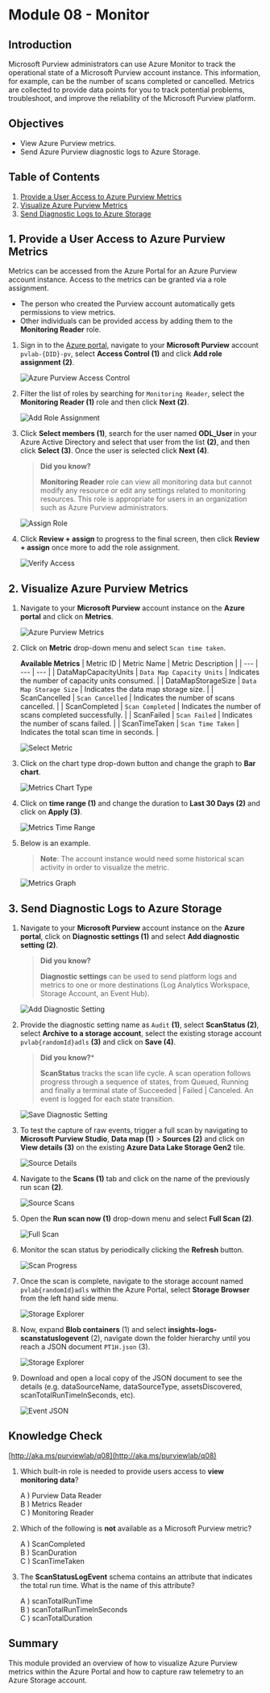 # Module 08 - Monitor

## Introduction

Microsoft Purview administrators can use Azure Monitor to track the operational state of a Microsoft Purview account instance. This information, for example, can be the number of scans completed or cancelled. Metrics are collected to provide data points for you to track potential problems, troubleshoot, and improve the reliability of the Microsoft Purview platform.

## Objectives

* View Azure Purview metrics.
* Send Azure Purview diagnostic logs to Azure Storage.

## Table of Contents

1. [Provide a User Access to Azure Purview Metrics](#1-provide-a-user-access-to-azure-purview-metrics)
2. [Visualize Azure Purview Metrics](#2-visualize-azure-purview-metrics)
3. [Send Diagnostic Logs to Azure Storage](#3-send-diagnostic-logs-to-azure-storage)

## 1. Provide a User Access to Azure Purview Metrics

Metrics can be accessed from the Azure Portal for an Azure Purview account instance. Access to the metrics can be granted via a role assignment.
* The person who created the Purview account automatically gets permissions to view metrics.
* Other individuals can be provided access by adding them to the **Monitoring Reader** role.

1. Sign in to the [Azure portal](https://portal.azure.com), navigate to your **Microsoft Purview** account `pvlab-{DID}-pv`, select **Access Control (1)** and click **Add role assignment (2)**.

    ![Azure Purview Access Control](../images/module08/upd-M8-T1-S1.png)

2. Filter the list of roles by searching for `Monitoring Reader`, select the **Monitoring Reader (1)** role and then click **Next (2)**.

    ![Add Role Assignment](../images/module08/upd-M8-T1-S2.png)

3. Click **Select members (1)**, search for the user named **ODL_User <inject key="DeploymentID" enableCopy="false" />** in your Azure Active Directory and select that user from the list **(2)**, and then click **Select (3)**. Once the user is selected click **Next (4)**.

    > **Did you know?**
    >
    > **Monitoring Reader** role can view all monitoring data but cannot modify any resource or edit any settings related to monitoring resources. This role is appropriate for users in an organization such as Azure Purview administrators.

    ![Assign Role](../images/module08/upd-M8-T1-S3.png)

4. Click **Review + assign** to progress to the final screen, then click **Review + assign** once more to add the role assignment.

    ![Verify Access](../images/module08/upd-M8-T1-S4.png)

## 2. Visualize Azure Purview Metrics

1. Navigate to your **Microsoft Purview** account instance on the **Azure portal** and click on **Metrics**.

    ![Azure Purview Metrics](../images/module08/upd-M8-T2-Update1.png)

2. Click on **Metric** drop-down menu and select `Scan time taken`.

    **Available Metrics**
    | Metric ID  | Metric Name | Metric Description |
    | --- | --- | --- |
    | DataMapCapacityUnits | `Data Map Capacity Units` | Indicates the number of capacity units consumed. |
    | DataMapStorageSize | `Data Map Storage Size` | Indicates the data map storage size. |
    | ScanCancelled | `Scan Cancelled` | Indicates the number of scans cancelled. |
    | ScanCompleted | `Scan Completed` | Indicates the number of scans completed successfully. |
    | ScanFailed | `Scan Failed` | Indicates the number of scans failed. |
    | ScanTimeTaken | `Scan Time Taken` | Indicates the total scan time in seconds. |

    ![Select Metric](../images/module08/upd-M8-T2-Update2.png)

3. Click on the chart type drop-down button and change the graph to **Bar chart**.

    ![Metrics Chart Type](../images/module08/upd-08.07-metrics-chart.png)

4. Click on **time range (1)** and change the duration to **Last 30 Days (2)** and click on **Apply (3)**.

    ![Metrics Time Range](../images/module08/upd-08.08-metrics-range.png)

5. Below is an example.
   > **Note**: The account instance would need some historical scan activity in order to visualize the metric. 

 
    ![Metrics Graph](../images/module08/upd-M8-t2-s5.png)

## 3. Send Diagnostic Logs to Azure Storage

1. Navigate to your **Microsoft Purview** account instance on the **Azure portal**, click on **Diagnostic settings (1)** and select **Add diagnostic setting (2)**.

    > **Did you know?**
    >
    > **Diagnostic settings** can be used to send platform logs and metrics to one or more destinations (Log Analytics Workspace, Storage Account, an Event Hub).

    ![Add Diagnostic Setting](../images/module08/upd-M8-T3-Update1.png)

2. Provide the diagnostic setting name as `Audit` **(1)**, select **ScanStatus (2)**, select **Archive to a storage account**, select the existing storage account `pvlab{randomId}adls` **(3)** and click on **Save (4)**.

    > **Did you know?***
    >
    > **ScanStatus** tracks the scan life cycle. A scan operation follows progress through a sequence of states, from Queued, Running and finally a terminal state of Succeeded | Failed | Canceled. An event is logged for each state transition.

    ![Save Diagnostic Setting](../images/module08/upd-M8-T3-S2.png)

3. To test the capture of raw events, trigger a full scan by navigating to **Microsoft Purview Studio**, **Data map (1)** > **Sources (2)** and click on **View details (3)** on the existing **Azure Data Lake Storage Gen2** tile.

    ![Source Details](../images/module08/upd-M8-T3-S3.png)

4. Navigate to the **Scans (1)** tab and click on the name of the previously run scan **(2)**.

    ![Source Scans](../images/module08/updt-M8-T3-S4.png)

5. Open the **Run scan now (1)** drop-down menu and select **Full Scan (2)**.

    ![Full Scan](../images/module08/upd-M8-T3-S5.png)

6. Monitor the scan status by periodically clicking the **Refresh** button.

    ![Scan Progress](../images/module08/upd-08.19-scan-progress-1.png)

7. Once the scan is complete, navigate to the storage account named `pvlab{randomId}adls` within the Azure Portal, select **Storage Browser** from the left hand side menu.

    ![Storage Explorer](../images/module08/upd-08.20-storage-explorer-1.1.png)

8. Now, expand **Blob containers** (1) and select **insights-logs-scanstatuslogevent** (2), navigate down the folder hierarchy until you reach a JSON document `PT1H.json` (3).

    ![Storage Explorer](../images/module08/upd-08.20-storage-explorer-1.png)

8. Download and open a local copy of the JSON document to see the details (e.g. dataSourceName, dataSourceType, assetsDiscovered, scanTotalRunTimeInSeconds, etc).

    ![Event JSON](../images/module08/upd-08.21-event-json.png)

## Knowledge Check

[http://aka.ms/purviewlab/q08](http://aka.ms/purviewlab/q08)

1. Which built-in role is needed to provide users access to **view monitoring data**?

    A ) Purview Data Reader  
    B ) Metrics Reader  
    C ) Monitoring Reader

2. Which of the following is **not** available as a Microsoft Purview metric?

    A ) ScanCompleted  
    B ) ScanDuration  
    C ) ScanTimeTaken

3. The **ScanStatusLogEvent** schema contains an attribute that indicates the total run time. What is the name of this attribute?

    A ) scanTotalRunTime  
    B ) scanTotalRunTimeInSeconds  
    C ) scanTotalDuration

## Summary
This module provided an overview of how to visualize Azure Purview metrics within the Azure Portal and how to capture raw telemetry to an Azure Storage account.
